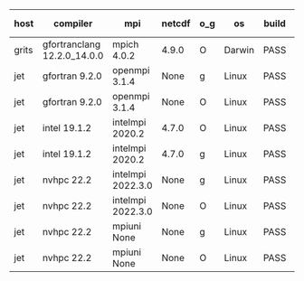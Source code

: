 

| host     | compiler                              | mpi                      | netcdf        | o_g        | os       | build       | u_pass          | u_fail          | s_pass            | s_fail            | e_pass             | e_fail             | nuopc_pass       | nuopc_fail       | artifacts link          |
|----------|---------------------------------------|--------------------------|---------------|------------|----------|-------------|-----------------|-----------------|-------------------|-------------------|--------------------|--------------------|------------------|------------------|-------------------------|
| grits | gfortranclang 12.2.0_14.0.0 | mpich 4.0.2  | 4.9.0  | O | Darwin | PASS | None | None | None | None | None | None | None | None | <a href="https://github.com/esmf-org/esmf-test-artifacts/tree/71fe55b46509ece4a4988e9148d6ebf2ee7ac8f6/develop/gfortranclang/12.2.0_14.0.0/O/mpich/4.0.2" target="_blank">71fe55b</a> | 
| jet | gfortran 9.2.0 | openmpi 3.1.4  | None  | g | Linux | PASS | None | None | None | None | None | None | None | None | <a href="https://github.com/esmf-org/esmf-test-artifacts/tree/7676cd3b53733c9e1eb24e029b69bc1538939b9e/develop/gfortran/9.2.0/g/openmpi/3.1.4" target="_blank">7676cd3</a> | 
| jet | gfortran 9.2.0 | openmpi 3.1.4  | None  | O | Linux | PASS | None | None | None | None | None | None | None | None | <a href="https://github.com/esmf-org/esmf-test-artifacts/tree/590790102aeff2dca8d7a7817686e96aca6e4717/develop/gfortran/9.2.0/O/openmpi/3.1.4" target="_blank">5907901</a> | 
| jet | intel 19.1.2 | intelmpi 2020.2  | 4.7.0  | O | Linux | PASS | None | None | None | None | None | None | None | None | <a href="https://github.com/esmf-org/esmf-test-artifacts/tree/4c3be09764d3f2ff2d417f3b7e15f0de8c62946f/develop/intel/19.1.2/O/intelmpi/2020.2" target="_blank">4c3be09</a> | 
| jet | intel 19.1.2 | intelmpi 2020.2  | 4.7.0  | g | Linux | PASS | None | None | None | None | None | None | None | None | <a href="https://github.com/esmf-org/esmf-test-artifacts/tree/76b810030c7811b74a09e88fa4daab24578bf409/develop/intel/19.1.2/g/intelmpi/2020.2" target="_blank">76b8100</a> | 
| jet | nvhpc 22.2 | intelmpi 2022.3.0  | None  | g | Linux | PASS | None | None | None | None | None | None | None | None | <a href="https://github.com/esmf-org/esmf-test-artifacts/tree/5d6698db912f9843edf3f9e7d941541050d703f4/develop/nvhpc/22.2/g/intelmpi/2022.3.0" target="_blank">5d6698d</a> | 
| jet | nvhpc 22.2 | intelmpi 2022.3.0  | None  | O | Linux | PASS | None | None | None | None | None | None | None | None | <a href="https://github.com/esmf-org/esmf-test-artifacts/tree/b8e43aefa04cdf7aa2bef1c7273ba9158a7865f8/develop/nvhpc/22.2/O/intelmpi/2022.3.0" target="_blank">b8e43ae</a> | 
| jet | nvhpc 22.2 | mpiuni None  | None  | g | Linux | PASS | None | None | None | None | None | None | None | None | <a href="https://github.com/esmf-org/esmf-test-artifacts/tree/116289d17d93725bf7cc06a0d5b17bb4abfff1aa/develop/nvhpc/22.2/g/mpiuni/None" target="_blank">116289d</a> | 
| jet | nvhpc 22.2 | mpiuni None  | None  | O | Linux | PASS | None | None | None | None | None | None | None | None | <a href="https://github.com/esmf-org/esmf-test-artifacts/tree/a0cfbe9220ebb8bdb492123bf74056b458c20a20/develop/nvhpc/22.2/O/mpiuni/None" target="_blank">a0cfbe9</a> | 

